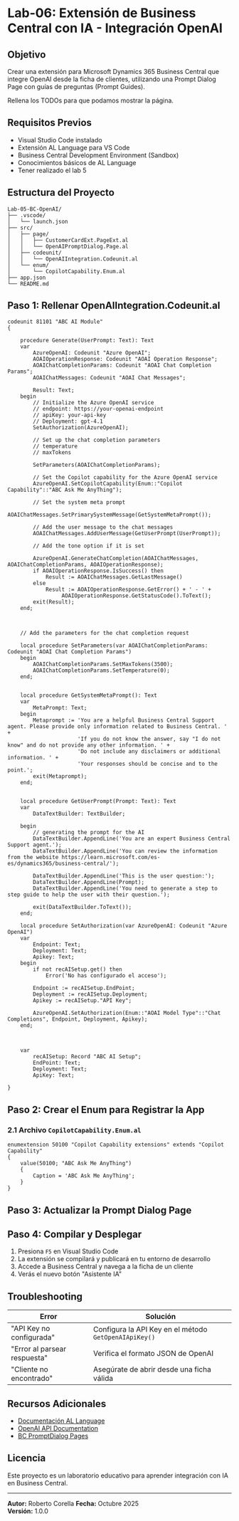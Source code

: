 # Lab-06: Extensión de Business Central con IA - Integración OpenAI

## Objetivo
Crear una extensión para Microsoft Dynamics 365 Business Central que integre OpenAI desde la ficha de clientes, utilizando una Prompt Dialog Page con guías de preguntas (Prompt Guides).

Rellena los TODOs para que podamos mostrar la página.

## Requisitos Previos

- Visual Studio Code instalado
- Extensión AL Language para VS Code
- Business Central Development Environment (Sandbox)
- Conocimientos básicos de AL Language
- Tener realizado el lab 5

## Estructura del Proyecto
```
Lab-05-BC-OpenAI/
├── .vscode/
│   └── launch.json
├── src/
│   ├── page/
│   │   ├── CustomerCardExt.PageExt.al
│   │   └── OpenAIPromptDialog.Page.al
│   ├── codeunit/
│   │   └── OpenAIIntegration.Codeunit.al
│   └── enum/
│       └── CopilotCapability.Enum.al
├── app.json
└── README.md
```

## Paso 1: Rellenar OpenAIIntegration.Codeunit.al
```al
codeunit 81101 "ABC AI Module"
{

    procedure Generate(UserPrompt: Text): Text
    var
        AzureOpenAI: Codeunit "Azure OpenAI";
        AOAIOperationResponse: Codeunit "AOAI Operation Response";
        AOAIChatCompletionParams: Codeunit "AOAI Chat Completion Params";
        AOAIChatMessages: Codeunit "AOAI Chat Messages";

        Result: Text;
    begin
        // Initialize the Azure OpenAI service
        // endpoint: https://your-openai-endpoint
        // apiKey: your-api-key
        // Deployment: gpt-4.1
        SetAuthorization(AzureOpenAI);

        // Set up the chat completion parameters
        // temperature 
        // maxTokens

        SetParameters(AOAIChatCompletionParams);

        // Set the Copilot capability for the Azure OpenAI service
        AzureOpenAI.SetCopilotCapability(Enum::"Copilot Capability"::"ABC Ask Me AnyThing");

        // Set the system meta prompt        
        AOAIChatMessages.SetPrimarySystemMessage(GetSystemMetaPrompt());

        // Add the user message to the chat messages
        AOAIChatMessages.AddUserMessage(GetUserPrompt(UserPrompt));

        // Add the tone option if it is set

        AzureOpenAI.GenerateChatCompletion(AOAIChatMessages, AOAIChatCompletionParams, AOAIOperationResponse);
        if AOAIOperationResponse.IsSuccess() then
            Result := AOAIChatMessages.GetLastMessage()
        else
            Result := AOAIOperationResponse.GetError() + ' - ' +
                 AOAIOperationResponse.GetStatusCode().ToText();
        exit(Result);
    end;



    // Add the parameters for the chat completion request

    local procedure SetParameters(var AOAIChatCompletionParams: Codeunit "AOAI Chat Completion Params")
    begin
        AOAIChatCompletionParams.SetMaxTokens(3500);
        AOAIChatCompletionParams.SetTemperature(0);
    end;


    local procedure GetSystemMetaPrompt(): Text
    var
        MetaPrompt: Text;
    begin
        Metaprompt := 'You are a helpful Business Central Support agent. Please provide only information related to Business Central. ' +
                      'If you do not know the answer, say "I do not know" and do not provide any other information. ' +
                      'Do not include any disclaimers or additional information. ' +
                      'Your responses should be concise and to the point.';
        exit(Metaprompt);
    end;


    local procedure GetUserPrompt(Prompt: Text): Text
    var
        DataTextBuilder: TextBuilder;

    begin
        // generating the prompt for the AI
        DataTextBuilder.AppendLine('You are an expert Business Central Support agent.');
        DataTextBuilder.AppendLine('You can review the information from the website https://learn.microsoft.com/es-es/dynamics365/business-central/');

        DataTextBuilder.AppendLine('This is the user question:');
        DataTextBuilder.AppendLine(Prompt);
        DataTextBuilder.AppendLine('You need to generate a step to step guide to help the user with their question.');

        exit(DataTextBuilder.ToText());
    end;

    local procedure SetAuthorization(var AzureOpenAI: Codeunit "Azure OpenAI")
    var
        Endpoint: Text;
        Deployment: Text;
        Apikey: Text;
    begin
        if not recAISetup.get() then
            Error('No has configurado el acceso');

        Endpoint := recAISetup.EndPoint;
        Deployment := recAISetup.Deployment;
        Apikey := recAISetup."API Key";

        AzureOpenAI.SetAuthorization(Enum::"AOAI Model Type"::"Chat Completions", Endpoint, Deployment, Apikey);
    end;



    var
        recAISetup: Record "ABC AI Setup";
        EndPoint: Text;
        Deployment: Text;
        ApiKey: Text;

}
```


## Paso 2: Crear el Enum para Registrar la App

### 2.1 Archivo `CopilotCapability.Enum.al`
```al
enumextension 50100 "Copilot Capability extensions" extends "Copilot Capability"
{
    value(50100; "ABC Ask Me AnyThing")
    {
        Caption = 'ABC Ask Me AnyThing';
    }
}
```

## Paso 3: Actualizar la Prompt Dialog Page


## Paso 4: Compilar y Desplegar


1. Presiona `F5` en Visual Studio Code
2. La extensión se compilará y publicará en tu entorno de desarrollo
3. Accede a Business Central y navega a la ficha de un cliente
4. Verás el nuevo botón "Asistente IA"



 



## Troubleshooting

| Error | Solución |
|-------|----------|
| "API Key no configurada" | Configura la API Key en el método `GetOpenAIApiKey()` |
| "Error al parsear respuesta" | Verifica el formato JSON de OpenAI |
| "Cliente no encontrado" | Asegúrate de abrir desde una ficha válida |

## Recursos Adicionales

- [Documentación AL Language](https://docs.microsoft.com/dynamics365/business-central/dev-itpro/developer/)
- [OpenAI API Documentation](https://platform.openai.com/docs/)
- [BC PromptDialog Pages](https://docs.microsoft.com/dynamics365/business-central/dev-itpro/developer/devenv-page-type-promptdialog)

## Licencia

Este proyecto es un laboratorio educativo para aprender integración con IA en Business Central.

---

**Autor:** Roberto Corella
**Fecha:** Octubre 2025  
**Versión:** 1.0.0
